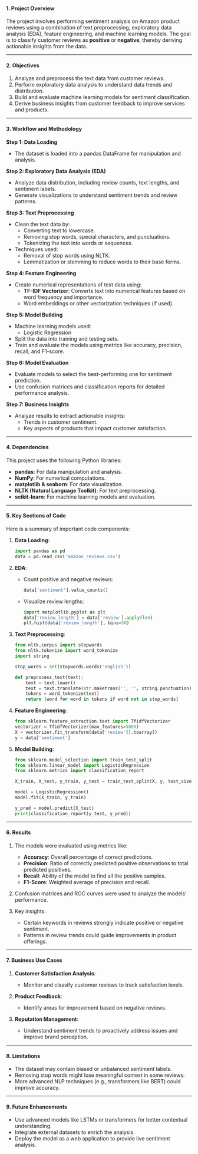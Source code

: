 
#### **1. Project Overview**
The project involves performing sentiment analysis on Amazon product reviews using a combination of text preprocessing, exploratory data analysis (EDA), feature engineering, and machine learning models. The goal is to classify customer reviews as **positive** or **negative**, thereby deriving actionable insights from the data.

---

#### **2. Objectives**
1. Analyze and preprocess the text data from customer reviews.
2. Perform exploratory data analysis to understand data trends and distribution.
3. Build and evaluate machine learning models for sentiment classification.
4. Derive business insights from customer feedback to improve services and products.

---

#### **3. Workflow and Methodology**

**Step 1: Data Loading**
- The dataset is loaded into a pandas DataFrame for manipulation and analysis.

**Step 2: Exploratory Data Analysis (EDA)**
- Analyze data distribution, including review counts, text lengths, and sentiment labels.
- Generate visualizations to understand sentiment trends and review patterns.

**Step 3: Text Preprocessing**
- Clean the text data by:
  - Converting text to lowercase.
  - Removing stop words, special characters, and punctuations.
  - Tokenizing the text into words or sequences.
- Techniques used:
  - Removal of stop words using NLTK.
  - Lemmatization or stemming to reduce words to their base forms.

**Step 4: Feature Engineering**
- Create numerical representations of text data using:
  - **TF-IDF Vectorizer**: Converts text into numerical features based on word frequency and importance.
  - Word embeddings or other vectorization techniques (if used).

**Step 5: Model Building**
- Machine learning models used:
  - Logistic Regression
- Split the data into training and testing sets.
- Train and evaluate the models using metrics like accuracy, precision, recall, and F1-score.

**Step 6: Model Evaluation**
- Evaluate models to select the best-performing one for sentiment prediction.
- Use confusion matrices and classification reports for detailed performance analysis.

**Step 7: Business Insights**
- Analyze results to extract actionable insights:
  - Trends in customer sentiment.
  - Key aspects of products that impact customer satisfaction.

---

#### **4. Dependencies**
This project uses the following Python libraries:
- **pandas**: For data manipulation and analysis.
- **NumPy**: For numerical computations.
- **matplotlib & seaborn**: For data visualization.
- **NLTK (Natural Language Toolkit)**: For text preprocessing.
- **scikit-learn**: For machine learning models and evaluation.

---

#### **5. Key Sections of Code**
Here is a summary of important code components:

1. **Data Loading**:
   ```python
   import pandas as pd
   data = pd.read_csv('amazon_reviews.csv')
   ```

2. **EDA**:
   - Count positive and negative reviews:
     ```python
     data['sentiment'].value_counts()
     ```

   - Visualize review lengths:
     ```python
     import matplotlib.pyplot as plt
     data['review_length'] = data['review'].apply(len)
     plt.hist(data['review_length'], bins=50)
     ```

3. **Text Preprocessing**:
   ```python
   from nltk.corpus import stopwords
   from nltk.tokenize import word_tokenize
   import string

   stop_words = set(stopwords.words('english'))

   def preprocess_text(text):
       text = text.lower()
       text = text.translate(str.maketrans('', '', string.punctuation))
       tokens = word_tokenize(text)
       return [word for word in tokens if word not in stop_words]
   ```

4. **Feature Engineering**:
   ```python
   from sklearn.feature_extraction.text import TfidfVectorizer
   vectorizer = TfidfVectorizer(max_features=5000)
   X = vectorizer.fit_transform(data['review']).toarray()
   y = data['sentiment']
   ```

5. **Model Building**:
   ```python
   from sklearn.model_selection import train_test_split
   from sklearn.linear_model import LogisticRegression
   from sklearn.metrics import classification_report

   X_train, X_test, y_train, y_test = train_test_split(X, y, test_size=0.2, random_state=42)

   model = LogisticRegression()
   model.fit(X_train, y_train)

   y_pred = model.predict(X_test)
   print(classification_report(y_test, y_pred))
   ```

---

#### **6. Results**
1. The models were evaluated using metrics like:
   - **Accuracy**: Overall percentage of correct predictions.
   - **Precision**: Ratio of correctly predicted positive observations to total predicted positives.
   - **Recall**: Ability of the model to find all the positive samples.
   - **F1-Score**: Weighted average of precision and recall.

2. Confusion matrices and ROC curves were used to analyze the models' performance.

3. Key insights:
   - Certain keywords in reviews strongly indicate positive or negative sentiment.
   - Patterns in review trends could guide improvements in product offerings.

---

#### **7. Business Use Cases**
1. **Customer Satisfaction Analysis**:
   - Monitor and classify customer reviews to track satisfaction levels.

2. **Product Feedback**:
   - Identify areas for improvement based on negative reviews.

3. **Reputation Management**:
   - Understand sentiment trends to proactively address issues and improve brand perception.

---

#### **8. Limitations**
- The dataset may contain biased or unbalanced sentiment labels.
- Removing stop words might lose meaningful context in some reviews.
- More advanced NLP techniques (e.g., transformers like BERT) could improve accuracy.

---

#### **9. Future Enhancements**
- Use advanced models like LSTMs or transformers for better contextual understanding.
- Integrate external datasets to enrich the analysis.
- Deploy the model as a web application to provide live sentiment analysis.
